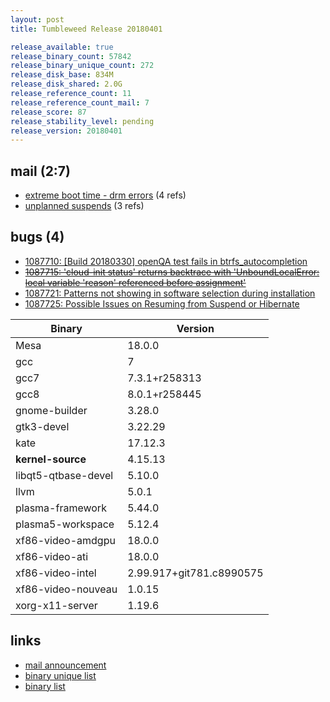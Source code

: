 ```yaml
---
layout: post
title: Tumbleweed Release 20180401

release_available: true
release_binary_count: 57842
release_binary_unique_count: 272
release_disk_base: 834M
release_disk_shared: 2.0G
release_reference_count: 11
release_reference_count_mail: 7
release_score: 87
release_stability_level: pending
release_version: 20180401
---
```


## mail (2:7)

- [extreme boot time - drm errors](https://lists.opensuse.org/opensuse-factory/2018-04/msg00109.html) (4 refs)
- [unplanned suspends](https://lists.opensuse.org/opensuse-factory/2018-04/msg00074.html) (3 refs)

## bugs (4)

<!--more-->

- [1087710: [Build 20180330] openQA test fails in btrfs_autocompletion](https://bugzilla.opensuse.org/show_bug.cgi?id=1087710)
- ~~[1087715: 'cloud-init status' returns backtrace with  'UnboundLocalError: local variable 'reason' referenced before assignment'](https://bugzilla.opensuse.org/show_bug.cgi?id=1087715)~~
- [1087721: Patterns not showing in software selection during installation](https://bugzilla.opensuse.org/show_bug.cgi?id=1087721)
- [1087725: Possible Issues on Resuming from Suspend or Hibernate](https://bugzilla.opensuse.org/show_bug.cgi?id=1087725)

Binary | Version
--- | ---
Mesa | 18.0.0
gcc | 7
gcc7 | 7.3.1+r258313
gcc8 | 8.0.1+r258445
gnome-builder | 3.28.0
gtk3-devel | 3.22.29
kate | 17.12.3
**kernel-source** | 4.15.13
libqt5-qtbase-devel | 5.10.0
llvm | 5.0.1
plasma-framework | 5.44.0
plasma5-workspace | 5.12.4
xf86-video-amdgpu | 18.0.0
xf86-video-ati | 18.0.0
xf86-video-intel | 2.99.917+git781.c8990575
xf86-video-nouveau | 1.0.15
xorg-x11-server | 1.19.6

## links

- [mail announcement](https://lists.opensuse.org/opensuse-factory/2018-04/msg00042.html)
- [binary unique list](http://download.tumbleweed.boombatower.com/20180401/rpm.unique.list)
- [binary list](http://download.tumbleweed.boombatower.com/20180401/rpm.list)
